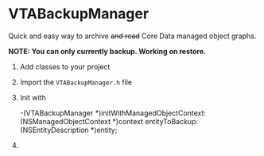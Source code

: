 VTABackupManager
================

Quick and easy way to archive <del>and read</del> Core Data managed object graphs.

**NOTE: You can only currently backup. Working on restore.**

1. Add classes to your project
1. Import the `VTABackupManager.h` file
1. Init with 

    -(VTABackupManager *)initWithManagedObjectContext:(NSManagedObjectContext *)context entityToBackup:(NSEntityDescription *)entity;
    
1. 
